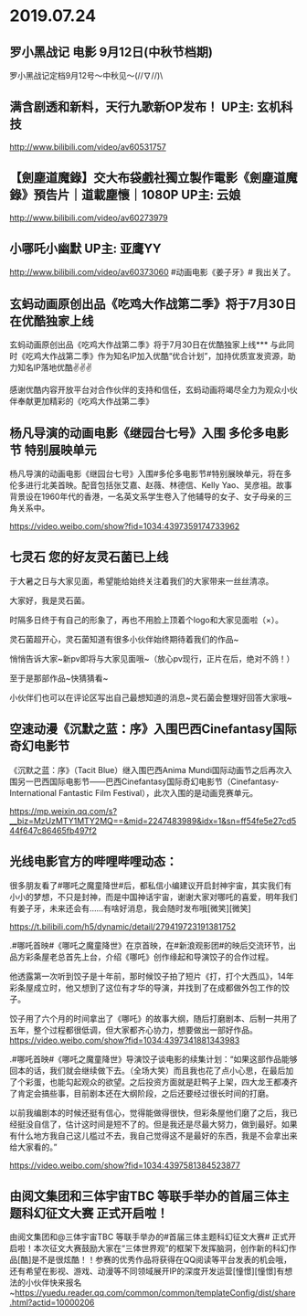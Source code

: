 # 2019.07.24


## 罗小黑战记 电影 9月12日(中秋节档期)

罗小黑战记定档9月12号～中秋见～\(//∇//)\
## 满含剧透和新料，天行九歌新OP发布！ UP主: 玄机科技 
 http://www.bilibili.com/video/av60531757
## 【劍塵道魔錄】交大布袋戲社獨立製作電影《劍塵道魔錄》預告片｜道載塵懷｜1080P UP主: 云娘 

  http://www.bilibili.com/video/av60273979
## 小哪吒小幽默 UP主: 亚鹰YY 

 http://www.bilibili.com/video/av60373060
#动画电影《姜子牙》# 我出关了。

 
## 玄蚂动画原创出品《吃鸡大作战第二季》将于7月30日在优酷独家上线

玄蚂动画原创出品《吃鸡大作战第二季》将于7月30日在优酷独家上线*** 与此同时《吃鸡大作战第二季》作为知名IP加入优酷“优合计划”，加持优质宣发资源，助力知名IP落地优酷✌️✌️✌️

感谢优酷内容开放平台对合作伙伴的支持和信任，玄蚂动画将竭尽全力为观众小伙伴奉献更加精彩的《吃鸡大作战第二季》
## 杨凡导演的动画电影《继园台七号》入围 多伦多电影节 特别展映单元

杨凡导演的动画电影《继园台七号》入围#多伦多电影节#特别展映单元，将在多伦多进行北美首映。配音包括张艾嘉、赵薇、林德信、Kelly Yao、吴彦祖。故事背景设在1960年代的香港，一名英文系学生卷入了他辅导的女子、女子母亲的三角关系中。 

https://video.weibo.com/show?fid=1034:4397359174733962
## 七灵石 您的好友灵石菌已上线 

于大暑之日与大家见面，希望能给始终关注着我们的大家带来一丝丝清凉。

大家好，我是灵石菌。

时隔多日终于有自己的形象了，再也不用脸上顶着个logo和大家见面啦（×）。

灵石菌超开心，灵石菌知道有很多小伙伴始终期待着我们的作品~

悄悄告诉大家~新pv即将与大家见面哦~（放心pv现行，正片在后，绝对不鸽！）

至于是那部作品~快猜猜看~

小伙伴们也可以在评论区写出自己最想知道的消息~灵石菌会整理好回答大家哦~


## 空速动漫《沉默之蓝：序》入围巴西Cinefantasy国际奇幻电影节

《沉默之蓝：序》（Tacit Blue）继入围巴西Anima Mundi国际动画节之后再次入围另一巴西国际电影节——巴西Cinefantasy国际奇幻电影节（Cinefantasy-International Fantastic Film Festival），此次入围的是动画竞赛单元。

https://mp.weixin.qq.com/s?__biz=MzUzMTY1MTY2MQ==&mid=2247483989&idx=1&sn=ff54fe5e27cd544f647c86465fb497f2
## 光线电影官方的哔哩哔哩动态：

很多朋友看了#哪吒之魔童降世#后，都私信小编建议开启封神宇宙，其实我们有小小的梦想，不只是封神，而是中国神话宇宙，谢谢大家对哪吒的喜爱，明年我们有姜子牙，未来还会有……有啥好消息，我会随时发布哦[微笑][微笑]

https://t.bilibili.com/h5/dynamic/detail/279419723191381752


.#哪吒首映#《哪吒之魔童降世》在京首映，在#新浪观影团#的映后交流环节，出品方彩条屋老总首先上台，介绍《哪吒》创作缘起和导演饺子的合作过程。

他透露第一次听到饺子是十年前，那时候饺子拍了短片《打，打个大西瓜》，14年彩条屋成立时，他又想到了这位有才华的导演，并找到了在成都做外包工作的饺子。

饺子用了六个月的时间拿出了《哪吒》的故事大纲，随后打磨剧本、后制一共用了五年，整个过程都很低调，但大家都齐心协力，想要做出一部好作品。https://video.weibo.com/show?fid=1034:4397341881343983

.#哪吒首映#《哪吒之魔童降世》导演饺子谈电影的续集计划：“如果这部作品能够回本的话，我们就会继续做下去。（全场大笑）而且我也花了点小心思，在最后加了个彩蛋，也能勾起观众的欲望。之后投资方面就是赶鸭子上架，四大龙王都凑齐了肯定会搞些事，目前剧本还在大纲阶段，之后还要经过很长时间的打磨。

以前我编剧本的时候还挺有信心，觉得能做得很快，但彩条屋他们磨了之后，我已经挺没自信了，估计这时间是短不了的。但是我还是尽最大努力，做到最好。如果有什么地方我自己这儿槛过不去，我自己觉得这不是最好的东西，我是不会拿出来给大家看的。” 

https://video.weibo.com/show?fid=1034:4397581384523877
## 由阅文集团和三体宇宙TBC 等联手举办的首届三体主题科幻征文大赛 正式开启啦！

由阅文集团和@三体宇宙TBC 等联手举办的#首届三体主题科幻征文大赛# 正式开启啦！本次征文大赛鼓励大家在“三体世界观”的框架下发挥脑洞，创作新的科幻作品[酷]是不是很炫酷！！参赛的优秀作品将获得在QQ阅读等平台发表的机会哦，还有希望在影视、游戏、动漫等不同领域展开IP的深度开发运营[憧憬][憧憬]有想法的小伙伴快来报名~https://yuedu.reader.qq.com/common/common/templateConfig/dist/share.html?actid=10000206

 
 